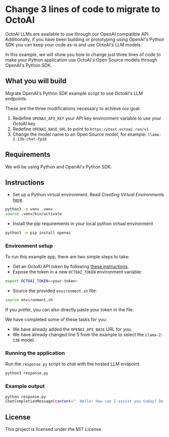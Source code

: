 # Change 3 lines of code to migrate to OctoAI

OctoAI LLMs are available to use through our OpenAI compatible API. Additionally, if you have been building or prototyping using OpenAI's Python SDK you can keep your code as-is and use OctoAI's LLM models.

In this example, we will show you how to change just three lines of code to make your Python application use OctoAI's Open Source models through OpenAI's Python SDK.


## What you will build
Migrate OpenAI's Python SDK example script to use OctoAI's LLM endpoints.

These are the three modifications necessary to achieve our goal:
1. Redefine `OPENAI_API_KEY` your API key environment variable to use your OctoAI key.
2. Redefine `OPENAI_BASE_URL` to point to `https://text.octoai.run/v1`
3. Change the model name to an Open Source model, for example: `llama-2-13b-chat-fp16`


## Requirements
We will be using Python and OpenAI's Python SDK.

## Instructions

- Set up a Python virtual environment. Read _Creating Virtual Environments_ [here](https://docs.python.org/3/library/venv.html).

```bash
python3 -m venv .venv
source .venv/bin/activate
```

- Install the pip requirements in your local python virtual environment

```bash
python3 -m pip install openai
```

### Environment setup

To run this example app, there are two simple steps to take:

- Get an OctoAI API token by following [these instructions](https://octo.ai/docs/getting-started/how-to-create-octoai-api-token/).
- Expose the token in a new `OCTOAI_TOKEN` environment variable:

```bash
export OCTOAI_TOKEN=<your-token>
```
- Source the provided `environment.sh` file:
```bash
source environment.sh
```

If you prefer, you can also directly paste your token in the file.

We have completed some of these tasks for you:
* We have already added the `OPENAI_API_BASE` URL for you.
* We have already changed line 5 from the example to select the `Llama-2-13B` model.

### Running the application

Run the `response.py` script to chat with the hosted LLM endpoint.
```bash
python3 response.py
```

### Example output
```bash
python response.py 
ChatCompletionMessage(content="  Hello! How can I assist you today? Do you have any questions or tasks you'd like help with? Please let me know and I'll do my best to assist you.", role='assistant', function_call=None, tool_calls=None)
```


## License

This project is licensed under the MIT License.
